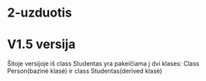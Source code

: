 # 2-uzduotis

# V1.5 versija  
Šitoje versijoje iš class Studentas yra pakeičiama į dvi klases: Class Person(bazinė klasė) ir class Studentas(derived klasė)
